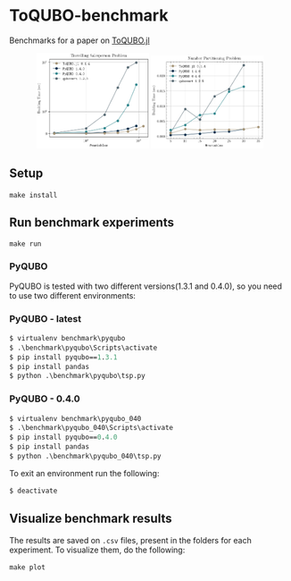 # ToQUBO-benchmark

Benchmarks for a paper on [ToQUBO.jl](https://github.com/psrenergy/ToQUBO.jl)

<div align="center">
    <img src="./benchmark/results.tsp.png" alt="TSP benchmark results" width="40%">
    <img src="./benchmark/results.npp.png" alt="NPP benchmark results" width="40%">
</div>

## Setup
```
make install
```

## Run benchmark experiments

```
make run
```

### PyQUBO

PyQUBO is tested with two different versions(1.3.1 and 0.4.0), so you need to use two different environments:
### PyQUBO - latest
```ps
$ virtualenv benchmark\pyqubo
$ .\benchmark\pyqubo\Scripts\activate                 
$ pip install pyqubo==1.3.1
$ pip install pandas
$ python .\benchmark\pyqubo\tsp.py
``` 

### PyQUBO - 0.4.0
```ps
$ virtualenv benchmark\pyqubo_040
$ .\benchmark\pyqubo_040\Scripts\activate                 
$ pip install pyqubo==0.4.0
$ pip install pandas
$ python .\benchmark\pyqubo_040\tsp.py
``` 

To exit an environment run the following:
``` ps
$ deactivate
```

## Visualize benchmark results
The results are saved on `.csv` files, present in the folders for each experiment. To visualize them, do the following:
```
make plot
```
